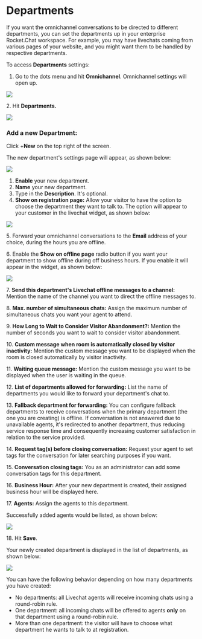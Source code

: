 # Departments

If you want the omnichannel conversations to be directed to different departments, you can set the departments up in your enterprise Rocket.Chat workspace. For example, you may have livechats coming from various pages of your website, and you might want them to be handled by respective departments.

To access **Departments** settings:

1. Go to the dots menu and hit **Omnichannel**. Omnichannel settings will open up.

![](<../../.gitbook/assets/2022-01-01\_14-31-40 (1).png>)

2\. Hit **Departments.**

![](../../.gitbook/assets/2022-01-01\_14-46-42.png)

### **Add a new Department**:

Click +**New** on the top right of the screen.

The new department's settings page will appear, as shown below:

![](../../.gitbook/assets/2022-01-01\_15-46-46.png)

1. **Enable** your new department.
2. **Name** your new department.
3. Type in the **Description**. It's optional.
4. **Show on registration page:** Allow your visitor to have the option to choose the department they want to talk to. The option will appear to your customer in the livechat widget, as shown below:

![](<../../.gitbook/assets/8 (1).png>)

5\. Forward your omnichannel conversations to the **Email** address of your choice, during the hours you are offline.

6\. Enable the **Show on offline page** radio button if you want your department to show offline during off business hours. If you enable it will appear in the widget, as shown below:

![](<../../.gitbook/assets/11 (1).png>)

7\. **Send this department's Livechat offline messages to a channel:** Mention the name of the channel you want to direct the offline messages to.

8\. **Max. number of simultaneous chats:** Assign the maximum number of simultaneous chats you want your agent to attend.

9\. **How Long to Wait to Consider Visitor Abandonment?:** Mention the number of seconds you want to wait to consider visitor abandonment.

10\. **Custom message when room is automatically closed by visitor inactivity:** Mention the custom message you want to be displayed when the room is closed automatically by visitor inactivity.

11\. **Waiting queue message:** Mention the custom message you want to be displayed when the user is waiting in the queue.

12\. **List of departments allowed for forwarding:** List the name of departments you would like to forward your department's chat to.

13\. **Fallback department for forwarding:** You can configure fallback departments to receive conversations when the primary department (the one you are creating) is offline. If conversation is not answered due to unavailable agents, it's redirected to another department, thus reducing service response time and consequently increasing customer satisfaction in relation to the service provided.

14\. **Request tag(s) before closing conversation:** Request your agent to set tags for the conversation for later searching purposes if you want.

15\. **Conversation closing tags:** You as an administrator can add some conversation tags for this department.

16\. **Business Hour:** After your new department is created, their assigned business hour will be displayed here.

17\. **Agents:** Assign the agents to this department.

Successfully added agents would be listed, as shown below:

![](<../../.gitbook/assets/2022-01-01\_16-32-28 (1).png>)

18\. Hit **Save**.

Your newly created department is displayed in the list of departments, as shown below:

![](<../../.gitbook/assets/2022-01-01\_16-34-21 (1) (1) (1) (3).png>)

You can have the following behavior depending on how many departments you have created:

* No departments: all Livechat agents will receive incoming chats using a round-robin rule.
* One department: all incoming chats will be offered to agents **only** on that department using a round-robin rule.
* More than one department: the visitor will have to choose what department he wants to talk to at registration.
